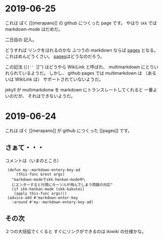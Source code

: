 # 2019-06-25

これは
ぼく [[(merapano]] の github につくった
page です。
やはり
`skk` では markdown-mode
はだめだ。

二日目の
記入。

どうすれば
リンクをはれるのかな
ふつうの markdown ならば
[pages](pages.html) となる。
これはめんどうくさい。
[pages](pages)はどうなのだろう。

この記法 (``[['' ``]]'') はどうやら
WikiLink と呼ばれ、
multimarkdown にとりいれられているようだ。
しかし、
github pages では
multimarkdown は
（あるいは WikiLink は）
サポートされていないようだ。

jekyll が multimarkdonw を
markdown にトランスレートしてくれると
一番よいのだが、
それはできないようだ。

# 2019-06-24

これは
ぼく [[merapano]] が
github につくった
[[pages]] です。

## さぁて・・・

コメントは（いまのところ）


     (defun my--markdown-entery-key-ad 
	     (this-func &rest args)
       "markdown-modeでskk-henkan-mode中\
	   にエンターすると行頭にカーソルが飛んでしまう問題の対応"
       (if skk-henkan-mode (skk-kakutei)
        (apply this-func args)))
     (advice-add #'markdown-enter-key 
	   :around #'my--markdown-entery-key-ad)

## その次

２つの大括弧でくくると
すぐにリンクができるのは
ikiwiki の仕様かな。

